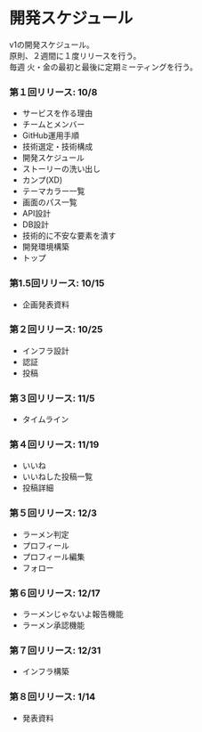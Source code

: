 # 開発スケジュール
v1の開発スケジュール。  
原則、２週間に１度リリースを行う。  
毎週 火・金の最初と最後に定期ミーティングを行う。

### 第１回リリース: 10/8
- サービスを作る理由
- チームとメンバー
- GitHub運用手順
- 技術選定・技術構成
- 開発スケジュール
- ストーリーの洗い出し
- カンプ(XD)
- テーマカラー一覧
- 画面のパス一覧
- API設計
- DB設計
- 技術的に不安な要素を潰す
- 開発環境構築
- トップ

### 第1.5回リリース: 10/15
- 企画発表資料

### 第２回リリース: 10/25
- インフラ設計
- 認証
- 投稿

### 第３回リリース: 11/5
- タイムライン

### 第４回リリース: 11/19
- いいね
- いいねした投稿一覧
- 投稿詳細

### 第５回リリース: 12/3
- ラーメン判定
- プロフィール
- プロフィール編集
- フォロー

### 第６回リリース: 12/17
- ラーメンじゃないよ報告機能
- ラーメン承認機能

### 第７回リリース: 12/31
- インフラ構築

### 第８回リリース: 1/14
- 発表資料
